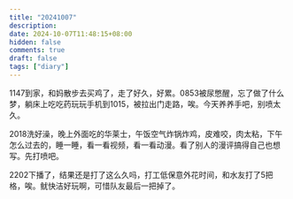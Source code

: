 ```yaml
---
title: "20241007"
description: 
date: 2024-10-07T11:48:15+08:00
hidden: false
comments: true
draft: false
tags: ["diary"]
---
```

1147到家，和妈散步去买鸡了，走了好久，好累。0853被尿憋醒，忘了做了什么梦，躺床上吃吃药玩玩手机到1015，被拉出门走路，唉。今天养养手吧，别喷太久。

2018洗好澡，晚上外面吃的华莱士，午饭空气炸锅炸鸡，皮难咬，肉太粘，下午怎么过去的，睡一睡，看一看视频，看一看动漫。看了别人的漫评搞得自己也想写。先打喷吧。

2202下播了，结果还是打了这么久吗，打工低保意外花时间，和水友打了5把格，唉。鱿快洁好玩啊，可惜队友最后一把掉了。

